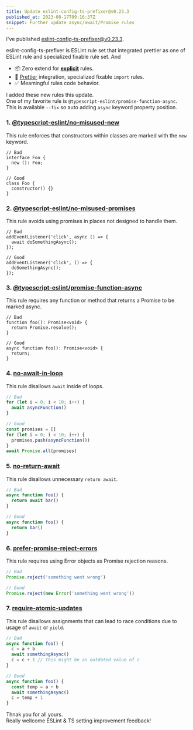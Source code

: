 ```yaml
---
title: Update eslint-config-ts-prefixer@v0.23.3
published_at: 2023-08-17T09:16:37Z
snippet: Further update async/await/Promise rules
---
```


I've published [eslint-config-ts-prefixer@v0.23.3](https://github.com/laststance/eslint-config-ts-prefixer).

eslint-config-ts-prefixer is ESLint rule set that integrated prettier as one of ESLint rule and specialized fixable rule set.
And

- 📦 Zero extend for [**explicit**](https://github.com/laststance/eslint-config-ts-prefixer/blob/main/index.js) rules.
- 💅 [Prettier](https://prettier.io/) integration, specialized fixable `import` rules.
- ✅ Meamingful rules code behavior.

I added these new rules this update.\
One of my favorite rule is `@typescript-eslint/promise-function-async`.\
This is available `--fix` so auto adding `async` keyword property position.

### 1. [@typescript-eslint/no-misused-new](https://github.com/typescript-eslint/typescript-eslint/blob/main/packages/eslint-plugin/docs/rules/no-misused-new.md)

This rule enforces that constructors within classes are marked with the `new` keyword.

```javacript
// Bad
interface Foo {
  new (): Foo;
}

// Good
class Foo {
  constructor() {}
}
```

### 2. [@typescript-eslint/no-misused-promises](https://github.com/typescript-eslint/typescript-eslint/blob/main/packages/eslint-plugin/docs/rules/no-misused-promises.md)

This rule avoids using promises in places not designed to handle them.

```javacript
// Bad
addEventListener('click', async () => {
  await doSomethingAsync();
});

// Good
addEventListener('click', () => {
  doSomethingAsync();
});
```

### 3. [@typescript-eslint/promise-function-async](https://github.com/typescript-eslint/typescript-eslint/blob/main/packages/eslint-plugin/docs/rules/promise-function-async.md)

This rule requires any function or method that returns a Promise to be marked async.

```javacript
// Bad
function foo(): Promise<void> {
  return Promise.resolve();
}

// Good
async function foo(): Promise<void> {
  return;
}
```

### 4. [no-await-in-loop](https://eslint.org/docs/rules/no-await-in-loop)

This rule disallows `await` inside of loops.

```javascript
// Bad
for (let i = 0; i < 10; i++) {
  await asyncFunction()
}

// Good
const promises = []
for (let i = 0; i < 10; i++) {
  promises.push(asyncFunction())
}
await Promise.all(promises)
```

### 5. [no-return-await](https://eslint.org/docs/rules/no-return-await)

This rule disallows unnecessary `return await`.

```javascript
// Bad
async function foo() {
  return await bar()
}

// Good
async function foo() {
  return bar()
}
```

### 6. [prefer-promise-reject-errors](https://eslint.org/docs/rules/prefer-promise-reject-errors)

This rule requires using Error objects as Promise rejection reasons.

```javascript
// Bad
Promise.reject('something went wrong')

// Good
Promise.reject(new Error('something went wrong'))
```

### 7. [require-atomic-updates](https://eslint.org/docs/rules/require-atomic-updates)

This rule disallows assignments that can lead to race conditions due to usage of `await` or `yield`.

```javascript
// Bad
async function foo() {
  c = a + b
  await somethingAsync()
  c = c + 1 // This might be an outdated value of c
}

// Good
async function foo() {
  const temp = a + b
  await somethingAsync()
  c = temp + 1
}
```

Thnak you for all yours.\
Really wellcome ESLint & TS setting improvement feedback!
